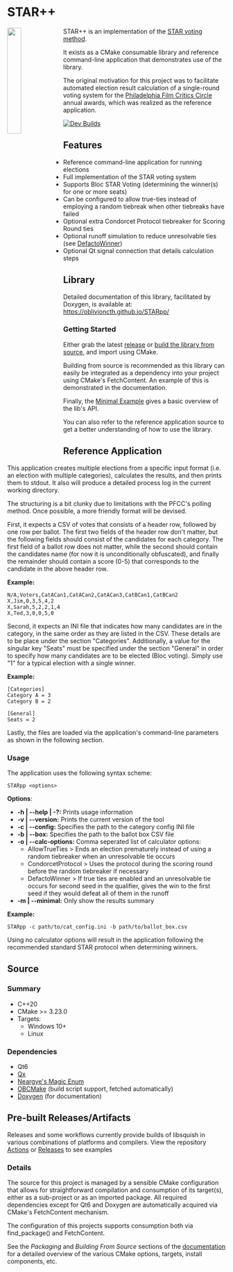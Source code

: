 # STAR++
<img align="left" src="https://i.imgur.com/RAGGXwJ.png" width=25%>

STAR++ is an implementation of the [STAR voting method](https://www.starvoting.org/).

It exists as a CMake consumable library and reference command-line application that demonstrates use of the library.

The original motivation for this project was to facilitate automated election result calculation of a single-round voting system for the [Philadelphia Film Critics Circle](https://philafcc.org/) annual awards, which was realized as the reference application.

[![Dev Builds](https://github.com/oblivioncth/STARpp/actions/workflows/push-reaction.yml/badge.svg?branch=dev)](https://github.com/oblivioncth/STARpp/actions/workflows/push-reaction.yml)

## Features

 - Reference command-line application for running elections
 - Full implementation of the STAR voting system
 - Supports Bloc STAR Voting (determining the winner(s) for one or more seats)
 - Can be configured to allow true-ties instead of employing a random tiebreak when other tiebreaks have failed
 - Optional extra Condorcet Protocol tiebreaker for Scoring Round ties
 - Optional runoff simulation to reduce unresolvable ties (see [DefactoWinner](https://oblivioncth.github.io/STARpp/class_star_1_1_calculator.html#details))
 - Optional Qt signal connection that details calculation steps

## Library
Detailed documentation of this library, facilitated by Doxygen, is available at: https://oblivioncth.github.io/STARpp/

### Getting Started
Either grab the latest [release](https://github.com/oblivioncth/STARpp/releases/) or [build the library from source](https://oblivioncth.github.io/STARpp/index.html#autotoc_md4), and import using CMake.

Building from source is recommended as this library can easily be integrated as a dependency into your project using CMake's FetchContent. An example of this is demonstrated in the documentation.

Finally, the [Minimal Example](https://oblivioncth.github.io/STARpp/index.html#autotoc_md3) gives a basic overview of the lib's API.

You can also refer to the reference application source to get a better understanding of how to use the library.

## Reference Application
This application creates multiple elections from a specific input format (i.e. an election with multiple categories), calculates the results, and then prints them to stdout. It also will produce a detailed process log in the current working directory.

The structuring is a bit clunky due to limitations with the PFCC's polling method. Once possible, a more friendly format will be devised.

First, it expects a CSV of votes that consists of a header row, followed by one row per ballot. The first two fields of the header row don't matter, but the following fields should consist of the candidates for each category. The first field of a ballot row does not matter, while the second should contain the candidates name (for now it is unconditionally obfuscated), and finally the remainder should contain a score (0-5) that corresponds to the candidate in the above header row.

**Example:**
```
N/A,Voters,CatACan1,CatACan2,CatACan3,CatBCan1,CatBCan2
X,Jim,0,3,5,4,2
X,Sarah,5,2,2,1,4
X,Ted,3,0,0,5,0
```
Second, it expects an INI file that indicates how many candidates are in the category, in the same order as they are listed in the CSV. These details are to be place under the section "Categories". Additionally, a value for the singular key "Seats" must be specified under the section "General" in order to specify how many candidates are to be elected (Bloc voting). Simply use "1" for a typical election with a single winner.

**Example:**
```
[Categories]
Category A = 3
Category B = 2

[General]
Seats = 2
```
Lastly, the files are loaded via the application's command-line parameters as shown in the following section.

### Usage
The application uses the following syntax scheme:
    
    STARpp <options>

**Options**:
 - **-h | --help | -?:** Prints usage information
 - **-v | --version:** Prints the current version of the tool
 - **-c | --config:** Specifies the path to the category config INI file
 - **-b | --box:** Specifies the path to the ballot box CSV file
 - **-o | --calc-options:** Comma seperated list of calculator options:
    - AllowTrueTies > Ends an election prematurely instead of using a random tiebreaker when an unresolvable tie occurs
    - CondorcetProtocol > Uses the protocol during the scoring round before the random tiebreaker if necessary
    - DefactoWinner > If true ties are enabled and an unresolvable tie occurs for second seed in the qualifier, gives the win to the first seed if they would defeat all of them in the runoff
 - **-m | --minimal:** Only show the results summary

**Example:**

    STARpp -c path/to/cat_config.ini -b path/to/ballot_box.csv
    
Using no calculator options will result in the application following the recommended standard STAR protocol when determining winners.

## Source

### Summary

 - C++20
 - CMake >= 3.23.0
 - Targets:
	 - Windows 10+
	 - Linux

### Dependencies
- Qt6
- [Qx](https://github.com/oblivioncth/Qx/)
- [Neargye's Magic Enum](https://github.com/Neargye/magic_enum)
- [OBCMake](https://github.com/oblivioncth/OBCmake) (build script support, fetched automatically)
- [Doxygen](https://www.doxygen.nl/)  (for documentation)

## Pre-built Releases/Artifacts

Releases and some workflows currently provide builds of libsquish in various combinations of platforms and compilers. View the repository [Actions](https://github.com/oblivioncth/STARpp/actions) or [Releases](https://github.com/oblivioncth/STARpp/releases) to see examples

### Details
The source for this project is managed by a sensible CMake configuration that allows for straightforward compilation and consumption of its target(s), either as a sub-project or as an imported package. All required dependencies except for Qt6 and Doxygen are automatically acquired via CMake's FetchContent mechanism.

The configuration of this projects supports consumption both via find_package() and FetchContent.

See the *Packaging* and *Building From Source* sections of the [documentation](https://oblivioncth.github.io/STARpp/) for a detailed overview of the various CMake options, targets, install components, etc.

